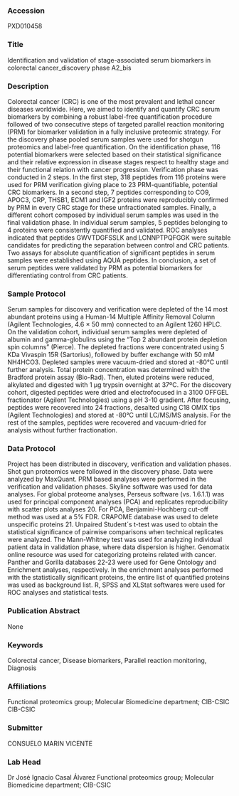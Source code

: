 ### Accession
PXD010458

### Title
Identification and validation of stage-associated serum biomarkers in colorectal cancer_discovery phase A2_bis

### Description
Colorectal cancer (CRC) is one of the most prevalent and lethal cancer diseases worldwide. Here, we aimed to identify and quantify CRC serum biomarkers by combining a robust label-free quantification procedure followed of two consecutive steps of targeted parallel reaction monitoring (PRM) for biomarker validation in a fully inclusive proteomic strategy.  For the discovery phase pooled serum samples were used for shotgun proteomics and label-free quantification. On the identification phase, 116 potential biomarkers were selected based on their statistical significance and their relative expression in disease stages respect to healthy stage and their functional relation with cancer progression. Verification phase was conducted in 2 steps. In the first step, 318 peptides from 116 proteins were used for PRM verification giving place to 23 PRM-quantifiable, potential CRC biomarkers. In a second step, 7 peptides corresponding to CO9, APOC3, CRP, THSB1, ECM1 and IGF2 proteins were reproducibly confirmed by PRM in every CRC stage for these unfractionated samples. Finally, a different cohort composed by individual serum samples was used in the final validation phase.  In individual serum samples, 5 peptides belonging to 4 proteins were consistently quantified and validated. ROC analyses indicated that peptides GWVTDGFSSLK and LCNNPTPQFGGK were suitable candidates for predicting the separation between control and CRC patients. Two assays for absolute quantification of significant peptides in serum samples were established using AQUA peptides. In conclusion, a set of serum peptides were validated by PRM as potential biomarkers for differentiating control from CRC patients.

### Sample Protocol
Serum samples for discovery and verification were depleted of the 14 most abundant proteins using a Human-14 Multiple Affinity Removal Column (Agilent Technologies, 4.6 × 50 mm) connected to an Agilent 1260 HPLC. On the validation cohort, individual serum samples were depleted of albumin and gamma-globulins using the “Top 2 abundant protein depletion spin columns” (Pierce).   The depleted fractions were concentrated using 5 KDa Vivaspin 15R (Sartorius), followed by buffer exchange with 50 mM NH4HCO3. Depleted samples were vacuum-dried and stored at -80°C until further analysis. Total protein concentration was determined with the Bradford protein assay (Bio-Rad). Then, eluted proteins were reduced, alkylated and digested with 1 μg trypsin overnight at 37ºC.  For the discovery cohort, digested peptides were dried and electrofocused in a 3100 OFFGEL fractionator (Agilent Technologies) using a pH 3-10 gradient. After focusing, peptides were recovered into 24 fractions, desalted using C18 OMIX tips (Agilent Technologies) and stored at -80°C until LC/MS/MS analysis. For the rest of the samples, peptides were recovered and vacuum-dried for analysis without further fractionation.

### Data Protocol
Project has been distributed in discovery, verification and validation phases. Shot gun proteomics were followed in the discovery phase. Data were analyzed by MaxQuant. PRM based analyses were performed in the verification and validation phases. Skyline software was used for data analyses. For global proteome analyses, Perseus software (vs. 1.6.1.1) was used for principal component analyses (PCA) and replicates reproducibility with scatter plots analyses 20. For PCA, Benjamini-Hochberg cut-off method was used at a 5% FDR. CRAPOME database was used to delete unspecific proteins 21.  Unpaired Student´s t-test was used to obtain the statistical significance of pairwise comparisons when technical replicates were analyzed. The Mann-Whitney test was used for analyzing individual patient data in validation phase, where data dispersion is higher.   Genomatix online resource was used for categorizing proteins related with cancer. Panther and Gorilla databases 22-23 were used for Gene Ontology and Enrichment analyses, respectively. In the enrichment analyses performed with the statistically significant proteins, the entire list of quantified proteins was used as background list. R, SPSS and XLStat softwares were used for ROC analyses and statistical tests.

### Publication Abstract
None

### Keywords
Colorectal cancer, Disease biomarkers, Parallel reaction monitoring, Diagnosis

### Affiliations
Functional proteomics group; Molecular Biomedicine department; CIB-CSIC
CIB-CSIC

### Submitter
CONSUELO MARIN VICENTE

### Lab Head
Dr José Ignacio Casal Álvarez
Functional proteomics group; Molecular Biomedicine department; CIB-CSIC


